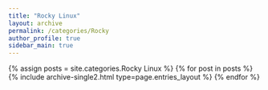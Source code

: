 ```yaml
---
title: "Rocky Linux"
layout: archive
permalink: /categories/Rocky
author_profile: true
sidebar_main: true
---
```



{% assign posts = site.categories.Rocky Linux %}
{% for post in posts %} {% include archive-single2.html type=page.entries_layout %} {% endfor %}